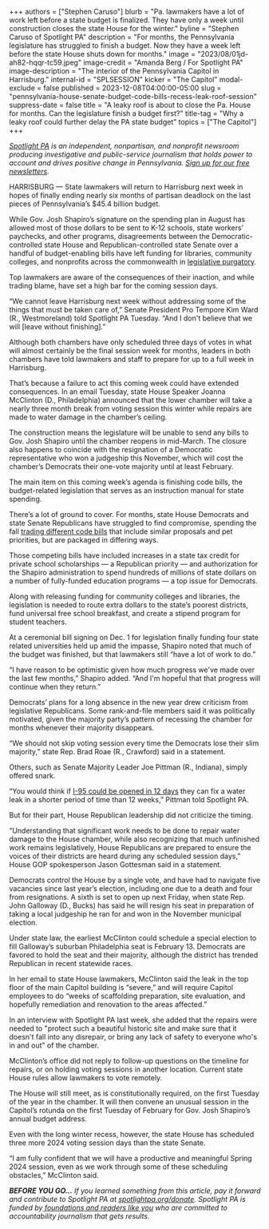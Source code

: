 +++
authors = ["Stephen Caruso"]
blurb = "Pa. lawmakers have a lot of work left before a state budget is finalized. They have only a week until construction closes the state House for the winter."
byline = "Stephen Caruso of Spotlight PA"
description = "For months, the Pennsylvania legislature has struggled to finish a budget. Now they have a week left before the state House shuts down for months."
image = "2023/08/01jd-ah82-hqqr-tc59.jpeg"
image-credit = "Amanda Berg / For Spotlight PA"
image-description = "The interior of the Pennsylvania Capitol in Harrisburg."
internal-id = "SPLSESSION"
kicker = "The Capitol"
modal-exclude = false
published = 2023-12-08T04:00:00-05:00
slug = "pennsylvania-house-senate-budget-code-bills-recess-leak-roof-session"
suppress-date = false
title = "A leaky roof is about to close the Pa. House for months. Can the legislature finish a budget first?"
title-tag = "Why a leaky roof could further delay the PA state budget"
topics = ["The Capitol"]
+++

<a href="https://www.spotlightpa.org/"><em>Spotlight PA</em></a><em> is an independent, nonpartisan, and nonprofit newsroom producing investigative and public-service journalism that holds power to account and drives positive change in Pennsylvania. </em><a href="https://www.spotlightpa.org/newsletters"><em>Sign up for our free newsletters</em></a><em>.</em>

HARRISBURG — State lawmakers will return to Harrisburg next week in hopes of finally ending nearly six months of partisan deadlock on the last pieces of Pennsylvania’s $45.4 billion budget.

While Gov. Josh Shapiro’s signature on the spending plan in August has allowed most of those dollars to be sent to K-12 schools, state workers’ paychecks, and other programs, disagreements between the Democratic-controlled state House and Republican-controlled state Senate over a handful of budget-enabling bills have left funding for libraries, community colleges, and nonprofits across the commonwealth in <a href="https://www.spotlightpa.org/news/2023/11/pennsylvania-budget-2023-impasse-library-community-college-funding/">legislative purgatory</a>.

Top lawmakers are aware of the consequences of their inaction, and while trading blame, have set a high bar for the coming session days.

“We cannot leave Harrisburg next week without addressing some of the things that must be taken care of,” Senate President Pro Tempore Kim Ward (R., Westmoreland) told Spotlight PA Tuesday. “And I don&#39;t believe that we will \[leave without finishing\].”

<script src="https://www.spotlightpa.org/embed.js" async></script><div data-spl-embed-version="1" data-spl-src="https://www.spotlightpa.org/embeds/newsletter/"></div>

Although both chambers have only scheduled three days of votes in what will almost certainly be the final session week for months, leaders in both chambers have told lawmakers and staff to prepare for up to a full week in Harrisburg.

That’s because a failure to act this coming week could have extended consequences. In an email Tuesday, state House Speaker Joanna McClinton (D., Philadelphia) announced that the lower chamber will take a nearly three month break from voting session this winter while repairs are made to water damage in the chamber’s ceiling.

The construction means the legislature will be unable to send any bills to Gov. Josh Shapiro until the chamber reopens in mid-March. The closure also happens to coincide with the resignation of a Democratic representative who won a judgeship this November, which will cost the chamber’s Democrats their one-vote majority until at least February.

The main item on this coming week’s agenda is finishing code bills, the budget-related legislation that serves as an instruction manual for state spending.

There’s a lot of ground to cover. For months, state House Democrats and state Senate Republicans have struggled to find compromise, spending the fall <a href="https://www.spotlightpa.org/news/2023/10/pennsylvania-budget-legislature-education-spending-tax-code/">trading different code bills</a> that include similar proposals and pet priorities, but are packaged in differing ways.

Those competing bills have included increases in a state tax credit for private school scholarships — a Republican priority — and authorization for the Shapiro administration to spend hundreds of millions of state dollars on a number of fully-funded education programs — a top issue for Democrats.

Along with releasing funding for community colleges and libraries, the legislation is needed to route extra dollars to the state’s poorest districts, fund universal free school breakfast, and create a stipend program for student teachers.

At a ceremonial bill signing on Dec. 1 for legislation finally funding four state related universities held up amid the impasse, Shapiro noted that much of the budget was finished, but that lawmakers still “have a lot of work to do.”

“I have reason to be optimistic given how much progress we&#39;ve made over the last few months,” Shapiro added. “And I&#39;m hopeful that that progress will continue when they return.”

Democrats’ plans for a long absence in the new year drew criticism from legislative Republicans. Some rank-and-file members said it was politically motivated, given the majority party’s pattern of recessing the chamber for months whenever their majority disappears.

“We should not skip voting session every time the Democrats lose their slim majority,” state Rep. Brad Roae (R., Crawford) said in a statement.

Others, such as Senate Majority Leader Joe Pittman (R., Indiana), simply offered snark.

“You would think if <a href="https://www.inquirer.com/transportation/inq2/i95-road-closure-repairs-philadelphia-20230630.html">I-95 could be opened in 12 days</a> they can fix a water leak in a shorter period of time than 12 weeks,” Pittman told Spotlight PA.

But for their part, House Republican leadership did not criticize the timing.

“Understanding that significant work needs to be done to repair water damage to the House chamber, while also recognizing that much unfinished work remains legislatively, House Republicans are prepared to ensure the voices of their districts are heard during any scheduled session days,” House GOP spokesperson Jason Gottesman said in a statement.

Democrats control the House by a single vote, and have had to navigate five vacancies since last year’s election, including one due to a death and four from resignations. A sixth is set to open up next Friday, when state Rep. John Galloway (D., Bucks) has said he will resign his seat in preparation of taking a local judgeship he ran for and won in the November municipal election.

Under state law, the earliest McClinton could schedule a special election to fill Galloway’s suburban Philadelphia seat is February 13. Democrats are favored to hold the seat and their majority, although the district has trended Republican in recent statewide races.

In her email to state House lawmakers, McClinton said the leak in the top floor of the main Capitol building is “severe,” and will require Capitol employees to do “weeks of scaffolding preparation, site evaluation, and hopefully remediation and renovation to the areas affected.”

In an interview with Spotlight PA last week, she added that the repairs were needed to &#34;protect such a beautiful historic site and make sure that it doesn&#39;t fall into any disrepair, or bring any lack of safety to everyone who&#39;s in and out&#34; of the chamber.

McClinton’s office did not reply to follow-up questions on the timeline for repairs, or on holding voting sessions in another location. Current state House rules allow lawmakers to vote remotely.

<script src="https://www.spotlightpa.org/embed.js" async></script><div data-spl-embed-version="1" data-spl-src="https://www.spotlightpa.org/embeds/donate/"></div>

The House will still meet, as is constitutionally required, on the first Tuesday of the year in the chamber. It will then convene an unusual session in the Capitol’s rotunda on the first Tuesday of February for Gov. Josh Shapiro’s annual budget address.

Even with the long winter recess, however, the state House has scheduled three more 2024 voting session days than the state Senate.

“I am fully confident that we will have a productive and meaningful Spring 2024 session, even as we work through some of these scheduling obstacles,” McClinton said.

<strong><em>BEFORE YOU GO…</em></strong><em> If you learned something from this article, pay it forward and contribute to Spotlight PA at </em><a href="http://spotlightpa.org/donate"><em>spotlightpa.org/donate</em></a><em>. Spotlight PA is funded by</em><a href="https://www.spotlightpa.org/support"><em> foundations and readers like you</em></a><em> who are committed to accountability journalism that gets results.</em>

